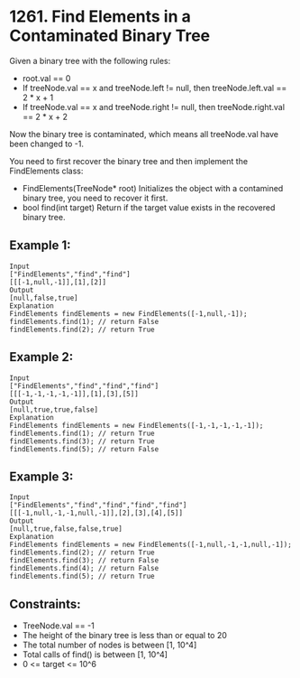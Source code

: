 # 1261. Find Elements in a Contaminated Binary Tree

Given a binary tree with the following rules:

* root.val == 0
* If treeNode.val == x and treeNode.left != null, then treeNode.left.val == 2 * x + 1
* If treeNode.val == x and treeNode.right != null, then treeNode.right.val == 2 * x + 2

Now the binary tree is contaminated, which means all treeNode.val have been changed to -1.

You need to first recover the binary tree and then implement the FindElements class:

* FindElements(TreeNode* root) Initializes the object with a contamined binary tree, you need to recover it first.
* bool find(int target) Return if the target value exists in the recovered binary tree.

## Example 1:

```
Input
["FindElements","find","find"]
[[[-1,null,-1]],[1],[2]]
Output
[null,false,true]
Explanation
FindElements findElements = new FindElements([-1,null,-1]); 
findElements.find(1); // return False 
findElements.find(2); // return True 
```

## Example 2:

```
Input
["FindElements","find","find","find"]
[[[-1,-1,-1,-1,-1]],[1],[3],[5]]
Output
[null,true,true,false]
Explanation
FindElements findElements = new FindElements([-1,-1,-1,-1,-1]);
findElements.find(1); // return True
findElements.find(3); // return True
findElements.find(5); // return False
```

## Example 3:

```
Input
["FindElements","find","find","find","find"]
[[[-1,null,-1,-1,null,-1]],[2],[3],[4],[5]]
Output
[null,true,false,false,true]
Explanation
FindElements findElements = new FindElements([-1,null,-1,-1,null,-1]);
findElements.find(2); // return True
findElements.find(3); // return False
findElements.find(4); // return False
findElements.find(5); // return True
```

## Constraints:

* TreeNode.val == -1
* The height of the binary tree is less than or equal to 20
* The total number of nodes is between [1, 10^4]
* Total calls of find() is between [1, 10^4]
* 0 <= target <= 10^6
